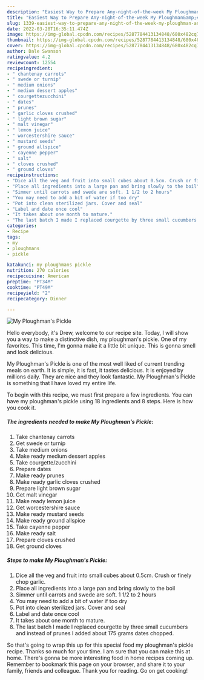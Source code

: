 ```yaml
---
description: "Easiest Way to Prepare Any-night-of-the-week My Ploughman&amp;#39;s Pickle"
title: "Easiest Way to Prepare Any-night-of-the-week My Ploughman&amp;#39;s Pickle"
slug: 1339-easiest-way-to-prepare-any-night-of-the-week-my-ploughman-and-39-s-pickle
date: 2022-03-28T16:35:11.474Z
image: https://img-global.cpcdn.com/recipes/5287784413134848/680x482cq70/my-ploughmans-pickle-recipe-main-photo.jpg
thumbnail: https://img-global.cpcdn.com/recipes/5287784413134848/680x482cq70/my-ploughmans-pickle-recipe-main-photo.jpg
cover: https://img-global.cpcdn.com/recipes/5287784413134848/680x482cq70/my-ploughmans-pickle-recipe-main-photo.jpg
author: Dale Swanson
ratingvalue: 4.2
reviewcount: 12554
recipeingredient:
- " chantenay carrots"
- " swede or turnip"
- " medium onions"
- " medium dessert apples"
- " courgettezucchini"
- " dates"
- " prunes"
- " garlic cloves crushed"
- " light brown sugar"
- " malt vinegar"
- " lemon juice"
- " worcestershire sauce"
- " mustard seeds"
- " ground allspice"
- " cayenne pepper"
- " salt"
- " cloves crushed"
- " ground cloves"
recipeinstructions:
- "Dice all the veg and fruit into small cubes about 0.5cm. Crush or finely chop garlic."
- "Place all ingredients into a large pan and bring slowly to the boil"
- "Simmer until carrots and swede are soft. 1 1/2 to 2 hours"
- "You may need to add a bit of water if too dry"
- "Pot into clean sterilized jars. Cover and seal"
- "Label and date once cool"
- "It takes about one month to mature."
- "The last batch I made I replaced courgette by three small cucumbers and instead of prunes I added about 175 grams dates chopped."
categories:
- Recipe
tags:
- my
- ploughmans
- pickle

katakunci: my ploughmans pickle 
nutrition: 270 calories
recipecuisine: American
preptime: "PT34M"
cooktime: "PT49M"
recipeyield: "2"
recipecategory: Dinner

---
```



![My Ploughman&#39;s Pickle](https://img-global.cpcdn.com/recipes/5287784413134848/680x482cq70/my-ploughmans-pickle-recipe-main-photo.jpg)

Hello everybody, it's Drew, welcome to our recipe site. Today, I will show you a way to make a distinctive dish, my ploughman&#39;s pickle. One of my favorites. This time, I'm gonna make it a little bit unique. This is gonna smell and look delicious.

My Ploughman&#39;s Pickle is one of the most well liked of current trending meals on earth. It is simple, it is fast, it tastes delicious. It is enjoyed by millions daily. They are nice and they look fantastic. My Ploughman&#39;s Pickle is something that I have loved my entire life.




To begin with this recipe, we must first prepare a few ingredients. You can have my ploughman&#39;s pickle using 18 ingredients and 8 steps. Here is how you cook it.

<!--inarticleads1-->

##### The ingredients needed to make My Ploughman&#39;s Pickle:

1. Take  chantenay carrots
1. Get  swede or turnip
1. Take  medium onions
1. Make ready  medium dessert apples
1. Take  courgette/zucchini
1. Prepare  dates
1. Make ready  prunes
1. Make ready  garlic cloves crushed
1. Prepare  light brown sugar
1. Get  malt vinegar
1. Make ready  lemon juice
1. Get  worcestershire sauce
1. Make ready  mustard seeds
1. Make ready  ground allspice
1. Take  cayenne pepper
1. Make ready  salt
1. Prepare  cloves crushed
1. Get  ground cloves




<!--inarticleads2-->

##### Steps to make My Ploughman&#39;s Pickle:

1. Dice all the veg and fruit into small cubes about 0.5cm. Crush or finely chop garlic.
1. Place all ingredients into a large pan and bring slowly to the boil
1. Simmer until carrots and swede are soft. 1 1/2 to 2 hours
1. You may need to add a bit of water if too dry
1. Pot into clean sterilized jars. Cover and seal
1. Label and date once cool
1. It takes about one month to mature.
1. The last batch I made I replaced courgette by three small cucumbers and instead of prunes I added about 175 grams dates chopped.




So that's going to wrap this up for this special food my ploughman&#39;s pickle recipe. Thanks so much for your time. I am sure that you can make this at home. There's gonna be more interesting food in home recipes coming up. Remember to bookmark this page on your browser, and share it to your family, friends and colleague. Thank you for reading. Go on get cooking!
